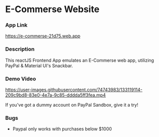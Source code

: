 # E-Commerse Website

### App Link
https://e-commerse-21d75.web.app

### Description
This reactJS Frontend App emulates an E-Commerse web app, utilizing PayPal & Material UI's Snackbar.

### Demo Video
https://user-images.githubusercontent.com/74743983/133119114-209c9bd8-83e0-4e7a-9c85-dddda5ff3fea.mp4

If you've got a dummy account on PayPal Sandbox, give it a try!

### Bugs
- Paypal only works with purchases below $1000
